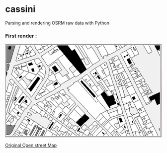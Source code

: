 # cassini
Parsing and rendering OSRM raw data with Python

### First render :
![Capture](/images/capture1.png)

[Original Open street Map](http://www.openstreetmap.org/export#map=18/48.85470/2.37355)